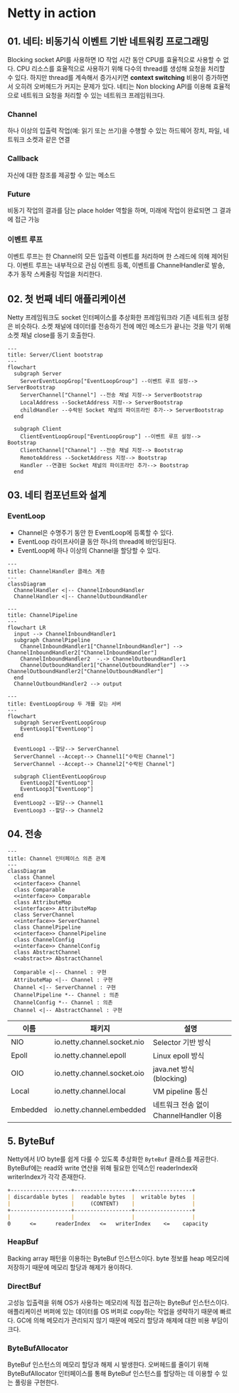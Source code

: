 # Netty in action

## 01. 네티: 비동기식 이벤트 기반 네트워킹 프로그래밍

Blocking socket API를 사용하면 IO 작업 시간 동안 CPU를 효율적으로 사용할 수 없다.
CPU 리소스를 효율적으로 사용하기 위해 다수의 thread를 생성해 요청을 처리할 수 있다.
하지만 thread를 계속해서 증가시키면 **context switching** 비용이 증가하면서 오히려 오버헤드가 커지는 문제가 있다.
네티는 Non blocking API를 이용해 효율적으로 네트워크 요청을 처리할 수 있는 네트워크 프레임워크다.

### Channel

하나 이상의 입출력 작업(예: 읽기 또는 쓰기)을 수행할 수 있는 하드웨어 장치, 파일, 네트워크 소켓과 같은 연결

### Callback

자신에 대한 참조를 제공할 수 있는 메소드

### Future

비동기 작업의 결과를 담는 place holder 역할을 하며, 미래에 작업이 완료되면 그 결과에 접근 가능

### 이벤트 루프

이벤트 루프는 한 Channel의 모든 입출력 이벤트를 처리하며 한 스레드에 의해 제어된다.
이벤트 루프는 내부적으로 관심 이벤트 등록, 이벤트를 ChannelHandler로 발송, 추가 동작 스케줄링 작업을 처리한다.

## 02. 첫 번째 네티 애플리케이션

Netty 프레임워크도 socket 인터페이스를 추상화한 프레임워크라 기존 네트워크 설정은 비슷하다.
소켓 채널에 데이터를 전송하기 전에 메인 메소드가 끝나는 것을 막기 위해 소켓 채널 close를 동기 호출한다.

```mermaid
---
title: Server/Client bootstrap
---
flowchart
  subgraph Server
    ServerEventLoopGrop["EventLoopGroup"] --이벤트 루프 설정--> ServerBootstrap
    ServerChannel["Channel"] --전송 채널 지정--> ServerBootstrap
    LocalAddress --SocketAddress 지정--> ServerBootstrap
    childHandler --수락된 Socket 채널의 파이프라인 추가--> ServerBootstrap
  end 
  
  subgraph Client
    ClientEventLoopGroup["EventLoopGroup"] --이벤트 루프 설정--> Bootstrap
    ClientChannel["Channel"] --전송 채널 지정--> Bootstrap
    RemoteAddress --SocketAddress 지정--> Bootstrap
    Handler --연결된 Socket 채널의 파이프라인 추가--> Bootstrap
  end
```

## 03. 네티 컴포넌트와 설계

### EventLoop

- Channel은 수명주기 동안 한 EventLoop에 등록할 수 있다.
- EventLoop 라이프사이클 동안 하나의 thread에 바인딩된다.
- EventLoop에 하나 이상의 Channel을 할당할 수 있다.

```mermaid
---
title: ChannelHandler 클래스 계층
---
classDiagram
  ChannelHandler <|-- ChannelInboundHandler
  ChannelHandler <|-- ChannelOutboundHandler
```

```mermaid
---
title: ChannelPipeline
---
flowchart LR
  input --> ChannelInboundHandler1
  subgraph ChannelPipeline
    ChannelInboundHandler1["ChannelInboundHandler"] --> ChannelInboundHandler2["ChannelInboundHandler"]
    ChannelInboundHandler2  -.-> ChannelOutboundHandler1
    ChannelOutboundHandler1["ChannelOutboundHandler"] --> ChannelOutboundHandler2["ChannelOutboundHandler"]
  end
  ChannelOutboundHandler2 --> output
```

```mermaid
---
title: EventLoopGroup 두 개를 갖는 서버
---
flowchart
  subgraph ServerEventLoopGroup
    EventLoop1["EventLoop"]
  end

  EventLoop1 --할당--> ServerChannel
  ServerChannel --Accept--> Channel1["수락된 Channel"]
  ServerChannel --Accept--> Channel2["수락된 Channel"]
  
  subgraph ClientEventLoopGroup
    EventLoop2["EventLoop"]
    EventLoop3["EventLoop"]
  end
  EventLoop2 --할당--> Channel1
  EventLoop3 --할당--> Channel2
```

## 04. 전송

```mermaid
---
title: Channel 인터페이스 의존 관계
---
classDiagram
  class Channel
  <<interface>> Channel
  class Comparable
  <<interface>> Comparable
  class AttributeMap
  <<interface>> AttributeMap
  class ServerChannel
  <<interface>> ServerChannel
  class ChannelPipeline
  <<interface>> ChannelPipeline
  class ChannelConfig
  <<interface>> ChannelConfig
  class AbstractChannel
  <<abstract>> AbstractChannel

  Comparable <|-- Channel : 구현
  AttributeMap <|-- Channel : 구현
  Channel <|-- ServerChannel : 구현
  ChannelPipeline *-- Channel : 의존
  ChannelConfig *-- Channel : 의존
  Channel <|-- AbstractChannel : 구현
```

| 이름       | 패키지                         | 설명                           |
|----------|-----------------------------|------------------------------|
| NIO      | io.netty.channel.socket.nio | Selector 기반 방식               |
| Epoll    | io.netty.channel.epoll      | Linux epoll 방식               |
| OIO      | io.netty.channel.socket.oio | java.net 방식(blocking)        |
| Local    | io.netty.channel.local      | VM pipeline 통신               |
| Embedded | io.netty.channel.embedded   | 네트워크 전송 없이 ChannelHandler 이용 |

## 5. ByteBuf

Netty에서 I/O byte를 쉽게 다룰 수 있도록 추상화한 `ByteBuf` 클래스를 제공한다.
ByteBuf에는 read와 write 연산을 위해 필요한 인덱스인 readerIndex와 writerIndex가 각각 존재한다.

```markdown
+-------------------+------------------+------------------+
| discardable bytes |  readable bytes  |  writable bytes  |
|                   |     (CONTENT)    |                  |
+-------------------+------------------+------------------+
|                   |                  |                  |
0      <=      readerIndex   <=   writerIndex    <=    capacity
```

### HeapBuf

Backing array 패턴을 이용하는 ByteBuf 인스턴스이다.
byte 정보를 heap 메모리에 저장하기 때문에 메모리 할당과 해제가 용이하다.

### DirectBuf

고성능 입출력을 위해 OS가 사용하는 메모리에 직접 접근하는 ByteBuf 인스턴스이다.
애플리케이션 버퍼에 있는 데이터를 OS 버퍼로 copy하는 작업을 생략하기 때문에 빠르다.
GC에 의해 메모리가 관리되지 않기 때문에 메모리 할당과 해제에 대한 비용 부담이 크다.

### ByteBufAllocator

ByteBuf 인스턴스의 메모리 할당과 해제 시 발생한다.
오버헤드를 줄이기 위해 ByteBufAllocator 인터페이스를 통해 ByteBuf 인스턴스를 할당하는 데 이용할 수 있는 풀링을 구현한다. 
